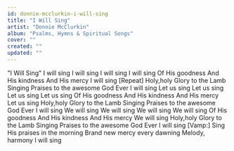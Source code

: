 ```yaml
---
id: donnie-mcclurkin-i-will-sing
title: "I Will Sing"
artist: "Donnie McClurkin"
album: "Psalms, Hymns & Spiritual Songs"
cover: ""
created: ""
updated: ""
---
```


"I Will Sing"
I will sing
I will sing
I will sing
I will sing
Of His goodness
And His kindness
And His mercy
I will sing [Repeat]
Holy,holy
Glory to the Lamb
Singing Praises to the awesome God
Ever I will sing
Let us sing
Let us sing
Let us sing
Let us sing
Of His goodness
And His kindness
And His mercy
Let us sing
Holy,holy
Glory to the Lamb
Singing Praises to the awesome God
Ever I will sing
We will sing
We will sing
We will sing
We will sing
Of His goodness
And His kindness
And His mercy
We will sing
Holy,holy
Glory to the Lamb
Singing Praises to the awesome God
Ever I will sing
[Vamp:]
Sing His praises in the morning
Brand new mercy every dawning
Melody, harmony
I will sing 